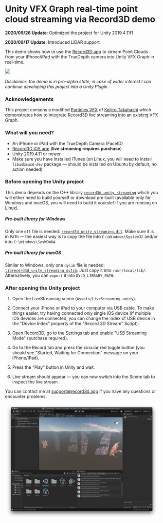 # Unity VFX Graph real-time point cloud streaming via Record3D demo 

**2020/09/26 Update**: Optimized the project for Unity 2019.4.11f1

**2020/09/17 Update**: Introduced LiDAR support

This demo shows how to use the [Record3D app](https://record3d.app/) to stream Point Clouds from your iPhone/iPad with the TrueDepth camera into Unity VFX Graph in real-time.

<img src="img/record3d_unity_vfx_graph.gif">

*Disclaimer: the demo is in pre-alpha state; in case of wider interest I can continue developing this project into a Unity Plugin.*

### Acknowledgements

This project contains a modified [Particles VFX](https://github.com/keijiro/Rsvfx/blob/master/Assets/Test/Vfx/Particles.vfx) of [Keijiro Takahashi](https://github.com/keijiro) which demonstrates how to integrate Record3D live streaming into an existing VFX Graph.

### What will you need?
- An iPhone or iPad with the TrueDepth Camera (FaceID)
- [Record3D iOS app](https://record3d.app) (**live streaming requires purchase**)
- Unity 2019.4.11 or newer
- Make sure you have installed iTunes (on Linux, you will need to install `libusbmuxd-dev` package — should be installed on Ubuntu by default, no action needed)

### Before opening the Unity project
This demo depends on the C++ library [`record3d_unity_streaming`](https://github.com/marek-simonik/record3d_unity_streaming) which you will either need to build yourself or download pre-built (available only for Windows and macOS, you will need to build it yourslef if you are running on Linux).

##### Pre-built library for Windows
Only one `dll` file is needed: [`record3d_unity_streaming.dll`](https://github.com/marek-simonik/record3d_unity_streaming/releases/download/v1.2.0/record3d_unity_streaming.dll). Make sure it is in `PATH` — the easiest way is to copy the file into `C:\Windows\System32` and/or into `C:\Windows\SysWOW64`.

##### Pre-built library for macOS
Similar to Windows, only one `dylib` file is needed: [`librecord3d_unity_streaming.dylib`](https://github.com/marek-simonik/record3d_unity_streaming/releases/download/v1.2.0/librecord3d_unity_streaming.dylib). Just copy it into `/usr/local/lib/`. Alternatively, you can `export` it into `DYLD_LIBRARY_PATH`. 


### After opening the Unity project

1. Open the LiveStreaming scene (`Assets/LiveStreaming.unity`).

1. Connect your iPhone or iPad to your computer via USB cable. To make things easier, try having connected only single iOS device (if multiple iOS devices are connected, you can change the index of USB device in the "Device Index" property of the "Record 3D Stream" Script).

1. Open Record3D, go to the Settings tab and enable "USB Streaming Mode" (purchase required).

1. Go to the Record tab and press the circular red toggle button (you should see "Started, Waiting for Connection" message on your iPhone/iPad).

1. Press the "Play" button in Unity and wait.

1. Live stream should appear — you can now switch into the Scene tab to inspect the live stream.

You can contact me at support@record3d.app if you have any questions or encounter problems.

<img src="img/record3d_unity_livestreaming_scene.png">